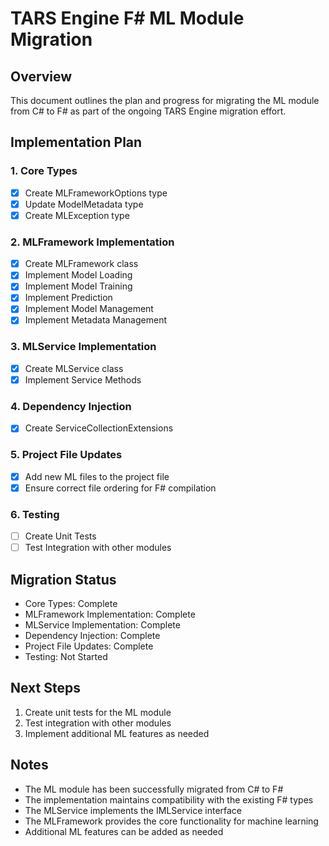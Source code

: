 ﻿# TARS Engine F# ML Module Migration

## Overview
This document outlines the plan and progress for migrating the ML module from C# to F# as part of the ongoing TARS Engine migration effort.

## Implementation Plan

### 1. Core Types
- [x] Create MLFrameworkOptions type
- [x] Update ModelMetadata type
- [x] Create MLException type

### 2. MLFramework Implementation
- [x] Create MLFramework class
- [x] Implement Model Loading
- [x] Implement Model Training
- [x] Implement Prediction
- [x] Implement Model Management
- [x] Implement Metadata Management

### 3. MLService Implementation
- [x] Create MLService class
- [x] Implement Service Methods

### 4. Dependency Injection
- [x] Create ServiceCollectionExtensions

### 5. Project File Updates
- [x] Add new ML files to the project file
- [x] Ensure correct file ordering for F# compilation

### 6. Testing
- [ ] Create Unit Tests
- [ ] Test Integration with other modules

## Migration Status
- Core Types: Complete
- MLFramework Implementation: Complete
- MLService Implementation: Complete
- Dependency Injection: Complete
- Project File Updates: Complete
- Testing: Not Started

## Next Steps
1. Create unit tests for the ML module
2. Test integration with other modules
3. Implement additional ML features as needed

## Notes
- The ML module has been successfully migrated from C# to F#
- The implementation maintains compatibility with the existing F# types
- The MLService implements the IMLService interface
- The MLFramework provides the core functionality for machine learning
- Additional ML features can be added as needed
